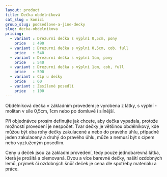 ```yaml
---
layout: product
title: Dečka obdélníková
cat_slug : konici
group_slug: podsedlove-a-jine-decky
slug: decka-obdelnikova
pricing:
  - variant : Drezurní dečka s výplní 0,5cm, pony
    price   : 490
  - variant : Drezurní dečka s výplní 0,5cm, cob, full
    price   : 540
  - variant : Drezurní dečka s výplní 1cm, pony
    price   : 540
  - variant : Drezurní dečka s výplní 1cm, cob, full
    price   : 590
  - variant : Cíp u dečky
    price   : 60
  - variant : Zesílené posedlí
    price   : 100
---
```


Obdélníková dečka v základním provedení je vyrobena z látky, s výplní - molitan v síle 0,5cm, 1cm nebo po domluvě i silnější.

Při objednávce prosím definujte jak chcete, aby dečka vypadala, protože možností provedení je nespočet.
Tvar dečky je většinou obdélníkový, kde můžou být oba rohy dečky zakulacené a nebo do pravého úhlu, 
případně jeden zakulacený a druhý do pravého úhlu, může a nemusí být s cípem nebo vyztuženým posedlím.

Ceny u deček jsou za zakladní provedení, tedy pouze jednobarevná látka, která je prošitá a olemovaná.
Dvou a více barevné dečky, našití ozdobných lemů, prýmek či ozdobných šnůř deček je cena dle spotřeby materiálu a práce.

